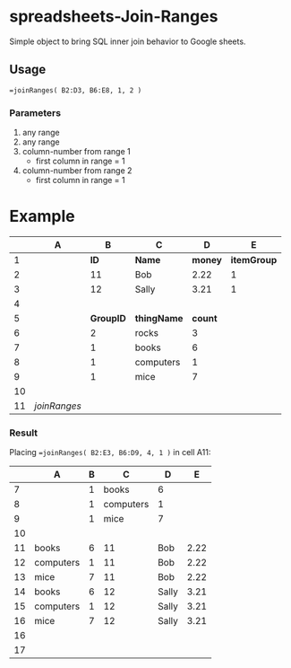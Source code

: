 # spreadsheets-Join-Ranges
Simple object to bring SQL inner join behavior to Google sheets.

## Usage
`
    =joinRanges( B2:D3, B6:E8, 1, 2 )
`

### Parameters
1. any range
2. any range
3. column-number from range 1
    * first column in range = 1
4. column-number from range 2
    * first column in range = 1

# Example

|   | A | B | C | D | E |
| --- | --- | --- | --- | --- | --- |
| 1   |     | **ID**  | **Name** | **money** | **itemGroup** |
| 2   |     | 11  | Bob | 2.22 | 1 |
| 3   |     | 12  | Sally | 3.21 | 1 |
| 4   |     |   |  |  | |
| 5   |     | **GroupID** | **thingName** | **count** | |
| 6   |     | 2  | rocks | 3 | |
| 7   |     | 1  | books | 6 | |
| 8   |     | 1  | computers | 1 | |
| 9   |     | 1  | mice | 7 | |
| 10   |     |   |  |  | |
| 11   |  *joinRanges*   |   |  |  | |

### Result
Placing `=joinRanges( B2:E3, B6:D9, 4, 1 )` in cell A11:

|   | A | B | C | D | E |
| --- | --- | --- | --- | --- | --- |
| 7   |     | 1  | books | 6 | |
| 8   |     | 1  | computers | 1 | |
| 9   |     | 1  | mice | 7 | |
| 10   |     |   |  |  | |
| 11   |  books | 6  | 11 | Bob | 2.22 |
| 12   |  computers | 1  | 11 | Bob | 2.22 |
| 13   |  mice | 7  | 11 | Bob | 2.22 |
| 14   |  books | 6  | 12 | Sally | 3.21 |
| 15   |  computers | 1  | 12 | Sally | 3.21 |
| 16   |  mice | 7  | 12 | Sally | 3.21 |
| 16   |     |   |  |  | |
| 17   |     |   |  |  | |
